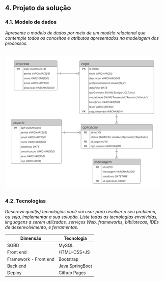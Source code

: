 ## 4. Projeto da solução

### 4.1. Modelo de dados

_Apresente o modelo de dados por meio de um modelo relacional que contemple todos os conceitos e atributos apresentados na modelagem dos processos._ 

![Modelo relacional do projeto](images/Diagrama-De-Dados.png "Modelo Relacional.")
---

### 4.2. Tecnologias

_Descreva qual(is) tecnologias você vai usar para resolver o seu problema, ou seja, implementar a sua solução. Liste todas as tecnologias envolvidas, linguagens a serem utilizadas, serviços Web, frameworks, bibliotecas, IDEs de desenvolvimento, e ferramentas._

| **Dimensão**             | **Tecnologia**  |
| ---                      | ---             |
| SGBD                     | MySQL           |
| Front end                | HTML+CSS+JS     |
| Framework - Front end    | Bootstrap       |
| Back end                 | Java SpringBoot |
| Deploy                   | Github Pages    |

